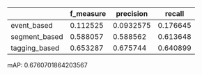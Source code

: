 |               |   f_measure |   precision |   recall |
|---------------|-------------|-------------|----------|
| event_based   |    0.112525 |   0.0932575 | 0.176645 |
| segment_based |    0.588057 |   0.588562  | 0.613648 |
| tagging_based |    0.653287 |   0.675744  | 0.640899 |
mAP: 0.6760701864203567
